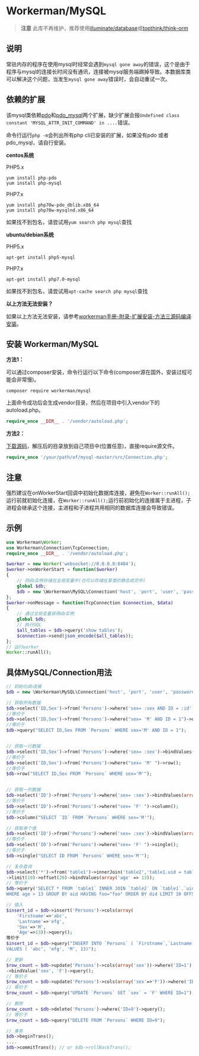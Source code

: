 # Workerman/MySQL

> **注意**
> 此库不再维护，推荐使用[illuminate/database](https://github.com/illuminate/database)或[topthink/think-orm](https://github.com/top-think/think-orm)

## 说明
常驻内存的程序在使用mysql时经常会遇到```mysql gone away```的错误，这个是由于程序与mysql的连接长时间没有通讯，连接被mysql服务端踢掉导致。本数据库类可以解决这个问题，当发生```mysql gone away```错误时，会自动重试一次。

## 依赖的扩展
该mysql类依赖[pdo](https://php.net/manual/zh/book.pdo.php)和[pdo_mysql](https://php.net/manual/zh/ref.pdo-mysql.php)两个扩展，缺少扩展会报```Undefined class constant 'MYSQL_ATTR_INIT_COMMAND' in ....```错误。

命令行运行```php -m```会列出所有php cli已安装的扩展，如果没有pdo 或者 pdo_mysql，请自行安装。
 
**centos系统**

PHP5.x
```
yum install php-pdo
yum install php-mysql
```

PHP7.x
```
yum install php70w-pdo_dblib.x86_64
yum install php70w-mysqlnd.x86_64
```
如果找不到包名，请尝试用```yum search php mysql```查找

**ubuntu/debian系统**

PHP5.x
```
apt-get install php5-mysql
```

PHP7.x
```
apt-get install php7.0-mysql
```

如果找不到包名，请尝试用```apt-cache search php mysql```查找

**以上方法无法安装？**

如果以上方法无法安装，请参考[workerman手册-附录-扩展安装-方法三源码编译安装](../appendices/install-extension.md)。

## 安装 Workerman/MySQL
**方法1：**

可以通过composer安装，命令行运行以下命令(composer源在国外，安装过程可能会非常慢)。

```
composer require workerman/mysql
```

上面命令成功后会生成vendor目录，然后在项目中引入vendor下的autoload.php。
```php
require_once __DIR__ . '/vendor/autoload.php';
```

**方法2：**

[下载源码](https://github.com/walkor/mysql/archive/master.zip)，解压后的目录放到自己项目中(位置任意)，直接require源文件。

```php
require_once '/your/path/of/mysql-master/src/Connection.php';
```


## 注意
强烈建议在onWorkerStart回调中初始化数据库连接，避免在```Worker::runAll();```运行前就初始化连接，在```Worker::runAll();```运行前初始化的连接属于主进程，子进程会继承这个连接，主进程和子进程共用相同的数据库连接会导致错误。

## 示例
```php
use Workerman\Worker;
use Workerman\Connection\TcpConnection;
require_once __DIR__ . '/vendor/autoload.php';

$worker = new Worker('websocket://0.0.0.0:8484');
$worker->onWorkerStart = function($worker)
{
    // 将db实例存储在全局变量中(也可以存储在某类的静态成员中)
    global $db;
    $db = new \Workerman\MySQL\Connection('host', 'port', 'user', 'password', 'db_name');
};
$worker->onMessage = function(TcpConnection $connection, $data)
{
    // 通过全局变量获得db实例
    global $db;
    // 执行SQL
    $all_tables = $db->query('show tables');
    $connection->send(json_encode($all_tables));
};
// 运行worker
Worker::runAll();
```
## 具体MySQL/Connection用法
```php
// 初始化db连接
$db = new \Workerman\MySQL\Connection('host', 'port', 'user', 'password', 'db_name');

// 获取所有数据
$db->select('ID,Sex')->from('Persons')->where('sex= :sex AND ID = :id')->bindValues(array('sex'=>'M', 'id' => 1))->query();
//等价于
$db->select('ID,Sex')->from('Persons')->where("sex= 'M' AND ID = 1")->query();
//等价于
$db->query("SELECT ID,Sex FROM `Persons` WHERE sex='M' AND ID = 1");


// 获取一行数据
$db->select('ID,Sex')->from('Persons')->where('sex= :sex')->bindValues(array('sex'=>'M'))->row();
//等价于
$db->select('ID,Sex')->from('Persons')->where("sex= 'M' ")->row();
//等价于
$db->row("SELECT ID,Sex FROM `Persons` WHERE sex='M'");


// 获取一列数据
$db->select('ID')->from('Persons')->where('sex= :sex')->bindValues(array('sex'=>'M'))->column();
//等价于
$db->select('ID')->from('Persons')->where("sex= 'F' ")->column();
//等价于
$db->column("SELECT `ID` FROM `Persons` WHERE sex='M'");

// 获取单个值
$db->select('ID')->from('Persons')->where('sex= :sex')->bindValues(array('sex'=>'M'))->single();
//等价于
$db->select('ID')->from('Persons')->where("sex= 'F' ")->single();
//等价于
$db->single("SELECT ID FROM `Persons` WHERE sex='M'");

// 复杂查询
$db->select('*')->from('table1')->innerJoin('table2','table1.uid = table2.uid')->where('age > :age')->groupBy(array('aid'))->having('foo="foo"')->orderByASC/*orderByDESC*/(array('did'))
->limit(10)->offset(20)->bindValues(array('age' => 13));
// 等价于
$db->query('SELECT * FROM `table1` INNER JOIN `table2` ON `table1`.`uid` = `table2`.`uid`
WHERE age > 13 GROUP BY aid HAVING foo="foo" ORDER BY did LIMIT 10 OFFSET 20');

// 插入
$insert_id = $db->insert('Persons')->cols(array(
    'Firstname'=>'abc',
    'Lastname'=>'efg',
    'Sex'=>'M',
    'Age'=>13))->query();
等价于
$insert_id = $db->query("INSERT INTO `Persons` ( `Firstname`,`Lastname`,`Sex`,`Age`)
VALUES ( 'abc', 'efg', 'M', 13)");

// 更新
$row_count = $db->update('Persons')->cols(array('sex'))->where('ID=1')
->bindValue('sex', 'F')->query();
// 等价于
$row_count = $db->update('Persons')->cols(array('sex'=>'F'))->where('ID=1')->query();
// 等价于
$row_count = $db->query("UPDATE `Persons` SET `sex` = 'F' WHERE ID=1");

// 删除
$row_count = $db->delete('Persons')->where('ID=9')->query();
// 等价于
$row_count = $db->query("DELETE FROM `Persons` WHERE ID=9");

// 事务
$db->beginTrans();
....
$db->commitTrans(); // or $db->rollBackTrans();

```
